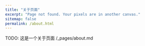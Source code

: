 ```yaml
---
title: "关于页面"
excerpt: "Page not found. Your pixels are in another canvas."
sitemap: false
permalink: /about.html
---
```

TODO: 
这是一个关于页面 /_pages/about.md
